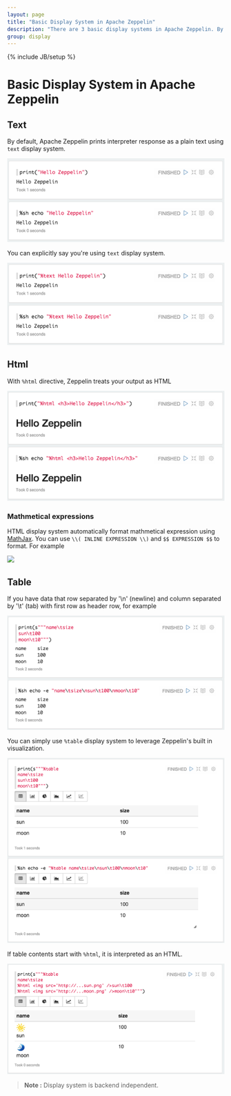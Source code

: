 ```yaml
---
layout: page
title: "Basic Display System in Apache Zeppelin"
description: "There are 3 basic display systems in Apache Zeppelin. By default, Zeppelin prints interpreter responce as a plain text using text display system. With %html directive, Zeppelin treats your output as HTML. You can also simply use %table display system to leverage Zeppelin's built in visualization."
group: display
---
```

<!--
Licensed under the Apache License, Version 2.0 (the "License");
you may not use this file except in compliance with the License.
You may obtain a copy of the License at

http://www.apache.org/licenses/LICENSE-2.0

Unless required by applicable law or agreed to in writing, software
distributed under the License is distributed on an "AS IS" BASIS,
WITHOUT WARRANTIES OR CONDITIONS OF ANY KIND, either express or implied.
See the License for the specific language governing permissions and
limitations under the License.
-->
{% include JB/setup %}

# Basic Display System in Apache Zeppelin

<div id="toc"></div>

## Text

By default, Apache Zeppelin prints interpreter response as a plain text using `text` display system.

<img src="/assets/themes/zeppelin/img/screenshots/display_text.png" />

You can explicitly say you're using `text` display system.

<img src="/assets/themes/zeppelin/img/screenshots/display_text1.png" />

## Html

With `%html` directive, Zeppelin treats your output as HTML

<img src="/assets/themes/zeppelin/img/screenshots/display_html.png" />

### Mathmetical expressions
HTML display system automatically format mathmetical expression using [MathJax](https://www.mathjax.org/). You can use
`\\( INLINE EXPRESSION \\)` and `$$ EXPRESSION $$` to format. For example

<img src="/assets/themes/zeppelin/img/screenshots/display_formula.png" />


## Table

If you have data that row separated by '\n' (newline) and column separated by '\t' (tab) with first row as header row, for example

<img src="/assets/themes/zeppelin/img/screenshots/display_table.png" />

You can simply use `%table` display system to leverage Zeppelin's built in visualization.

<img src="/assets/themes/zeppelin/img/screenshots/display_table1.png" />

If table contents start with `%html`, it is interpreted as an HTML.

<img src="/assets/themes/zeppelin/img/screenshots/display_table_html.png" />

> **Note :** Display system is backend independent.
